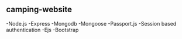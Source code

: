 ## camping-website ##
-Node.js
-Express
-Mongodb
-Mongoose
-Passport.js
-Session based authentication
-Ejs
-Bootstrap
